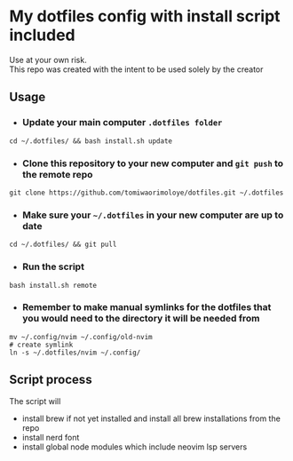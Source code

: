 # My dotfiles config with install script included
Use at your own risk.\
This repo was created with the intent to be used solely by the creator

## **Usage**

* ### Update your main computer ```.dotfiles folder```
```shell
cd ~/.dotfiles/ && bash install.sh update
``` 

* ### Clone this repository to your new computer and ``git push`` to the remote repo
```shell
git clone https://github.com/tomiwaorimoloye/dotfiles.git ~/.dotfiles
```


* ### Make sure your ``~/.dotfiles`` in your new computer are up to date
```shell
cd ~/.dotfiles/ && git pull
```


* ### Run the script
```shell
bash install.sh remote
```
* ### Remember to make manual symlinks for the dotfiles that you would need to the directory it will be needed from 
```shell
mv ~/.config/nvim ~/.config/old-nvim
# create symlink
ln -s ~/.dotfiles/nvim ~/.config/ 
```

## Script process
The script will
* install brew if not yet installed and install all brew installations from the repo
* install nerd font
* install global node modules which include neovim lsp servers

